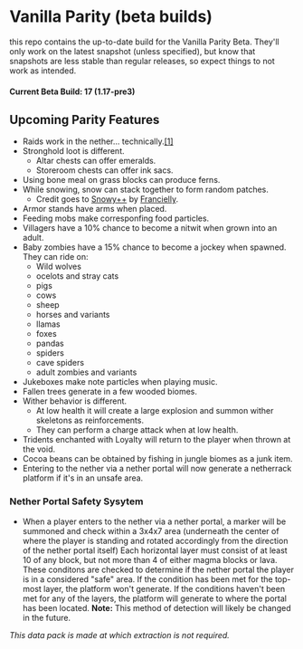 # Vanilla Parity (beta builds)
this repo contains the up-to-date build for the Vanilla Parity Beta. They'll only work on the latest snapshot (unless specified), but know that snapshots are less stable than regular releases, so expect things to not work as intended.

#### Current Beta Build: 17 (1.17-pre3)
## Upcoming Parity Features
- Raids work in the nether... technically.[[1]](https://minecraft.gamepedia.com/Raid#Raid_wave_spawning)
- Stronghold loot is different.
    - Altar chests can offer emeralds.
    - Storeroom chests can offer ink sacs.
- Using bone meal on grass blocks can produce ferns.
- While snowing, snow can stack together to form random patches.
    - Credit goes to [Snowy++](https://www.planetminecraft.com/data-pack/snowy-4725382/) by [Francielly](https://www.planetminecraft.com/member/francielly/).
- Armor stands have arms when placed.
- Feeding mobs make corresponfing food particles.
- Villagers have a 10% chance to become a nitwit when grown into an adult.
- Baby zombies have a 15% chance to become a jockey when spawned. They can ride on:
    - Wild wolves
    - ocelots and stray cats
    - pigs
    - cows
    - sheep
    - horses and variants
    - llamas
    - foxes
    - pandas
    - spiders
    - cave spiders
    - adult zombies and variants
- Jukeboxes make note particles when playing music.
- Fallen trees generate in a few wooded biomes.
- Wither behavior is different.
    - At low health it will create a large explosion and summon wither skeletons as reinforcements.
    - They can perform a charge attack when at low health.
- Tridents enchanted with Loyalty will return to the player when thrown at the void.
- Cocoa beans can be obtained by fishing in jungle biomes as a junk item.
- Entering to the nether via a nether portal will now generate a netherrack platform if it's in an unsafe area.
### Nether Portal Safety Sysytem
- When a player enters to the nether via a nether portal, a marker will be summoned and check within a 3x4x7 area (underneath the center of where the player is standing and rotated accordingly from the direction of the nether portal itself) Each horizontal layer must consist of at least 10 of any block, but not more than 4 of either magma blocks or lava. These conditons are checked to determine if the nether portal the player is in a considered "safe" area. If the condition has been met for the top-most layer, the platform won't generate. If the conditions haven't been met for any of the layers, the platform will generate to where the portal has been located. **Note:** This method of detection will likely be changed in the future.

*This data pack is made at which extraction is not required.*
